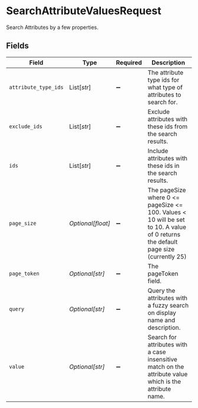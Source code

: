 # SearchAttributeValuesRequest

Search Attributes by a few properties.


## Fields

| Field                                                                                                                             | Type                                                                                                                              | Required                                                                                                                          | Description                                                                                                                       |
| --------------------------------------------------------------------------------------------------------------------------------- | --------------------------------------------------------------------------------------------------------------------------------- | --------------------------------------------------------------------------------------------------------------------------------- | --------------------------------------------------------------------------------------------------------------------------------- |
| `attribute_type_ids`                                                                                                              | List[*str*]                                                                                                                       | :heavy_minus_sign:                                                                                                                | The attribute type ids for what type of attributes to search for.                                                                 |
| `exclude_ids`                                                                                                                     | List[*str*]                                                                                                                       | :heavy_minus_sign:                                                                                                                | Exclude attributes with these ids from the search results.                                                                        |
| `ids`                                                                                                                             | List[*str*]                                                                                                                       | :heavy_minus_sign:                                                                                                                | Include attributes with these ids in the search results.                                                                          |
| `page_size`                                                                                                                       | *Optional[float]*                                                                                                                 | :heavy_minus_sign:                                                                                                                | The pageSize where 0 <= pageSize <= 100. Values < 10 will be set to 10. A value of 0 returns the default page size (currently 25) |
| `page_token`                                                                                                                      | *Optional[str]*                                                                                                                   | :heavy_minus_sign:                                                                                                                | The pageToken field.                                                                                                              |
| `query`                                                                                                                           | *Optional[str]*                                                                                                                   | :heavy_minus_sign:                                                                                                                | Query the attributes with a fuzzy search on display name and description.                                                         |
| `value`                                                                                                                           | *Optional[str]*                                                                                                                   | :heavy_minus_sign:                                                                                                                | Search for attributes with a case insensitive match on the attribute value which is the attribute name.                           |